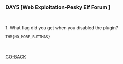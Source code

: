 <h3 align="left">DAY5 [Web Exploitation-Pesky Elf Forum ]
</h3>
<br>
<p align="left">1. 
What flag did you get when you disabled the plugin?<p>
  
```
THM{NO_MORE_BUTTMAS}
```
  <br><br>
<a href="https://github.com/n00bcooD3R/advent-of-cyber3">GO-BACK</a>
